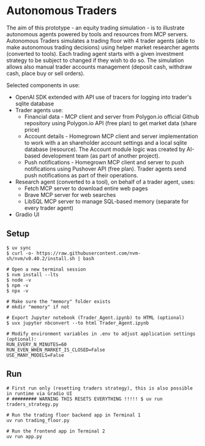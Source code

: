 # Autonomous Traders
The aim of this prototype - an equity trading simulation - is to illustrate autonomous agents powered by tools and resources from MCP servers. Autonomous Traders simulates a trading floor with 4 trader agents (able to make autonomous trading decisions) using helper market researcher agents (converted to tools). Each trading agent starts with a given investment strategy to be subject to changed if they wish to do so. The simulation allows also manual trader accounts management (deposit cash, withdraw cash, place buy or sell orders).

Selected components in use:
- OpenAI SDK extended with API use of tracers for logging into trader's sqlite database
- Trader agents use:
    - Financial data - MCP client and server from Polygon.io official Github repository using Polygon.io API (free plan) to get market data (share price)
    - Account details - Homegrown MCP client and server implementation to work with a an shareholder account settings and a local sqlite database (resource). The Account module logic was created by AI-based development team (as part of another project).
    - Push notifications - Homegrown MCP client and server to push notifications using Pushover API (free plan). Trader agents send push notifications as part of their operations.
- Research agent (converted to a tool), on behalf of a trader agent, uses:
    - Fetch MCP server to download entire web pages
    - Brave MCP server for web searches
    - LibSQL MCP server to manage SQL-based memory (separate for every trader agent)
- Gradio UI

## Setup
```
$ uv sync
$ curl -o- https://raw.githubusercontent.com/nvm-sh/nvm/v0.40.2/install.sh | bash

# Open a new terminal session
$ nvm install --lts
$ node -v
$ npm -v
$ npx -v

# Make sure the "memory" folder exists
# mkdir "memory" if not

# Export Jupyter notebook (Trader_Agent.ipynb) to HTML (optional)
$ uvx jupyter nbconvert --to html Trader_Agent.ipynb

# Modify environment variables in .env to adjust application settings (optional):
RUN_EVERY_N_MINUTES=60
RUN_EVEN_WHEN_MARKET_IS_CLOSED=False
USE_MANY_MODELS=False
```

## Run
```
# First run only (resetting traders strategy), this is also possible in runtime via Gradio UI
# ######### WARNING THIS RESETS EVERYTHING !!!!! $ uv run traders_strategy.py

# Run the trading floor backend app in Terminal 1
uv run trading_floor.py

# Run the frontend app in Terminal 2
uv run app.py

```